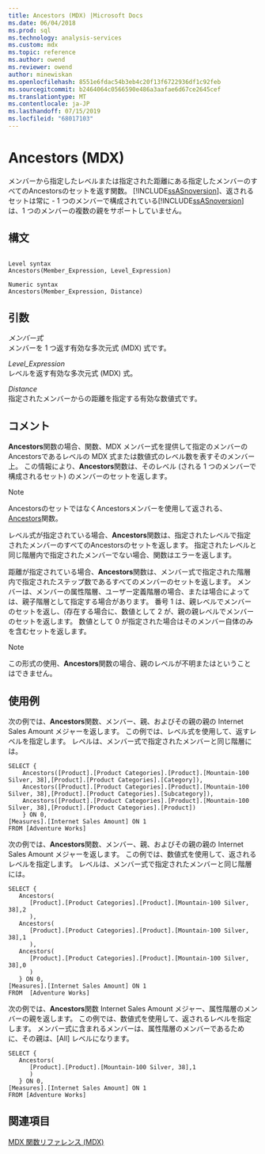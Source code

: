 ```yaml
---
title: Ancestors (MDX) |Microsoft Docs
ms.date: 06/04/2018
ms.prod: sql
ms.technology: analysis-services
ms.custom: mdx
ms.topic: reference
ms.author: owend
ms.reviewer: owend
author: minewiskan
ms.openlocfilehash: 8551e6fdac54b3eb4c20f13f6722936df1c92feb
ms.sourcegitcommit: b2464064c0566590e486a3aafae6d67ce2645cef
ms.translationtype: MT
ms.contentlocale: ja-JP
ms.lasthandoff: 07/15/2019
ms.locfileid: "68017103"
---
```

# <a name="ancestors-mdx"></a>Ancestors (MDX)


  メンバーから指定したレベルまたは指定された距離にある指定したメンバーのすべてのAncestorsのセットを返す関数。 [!INCLUDE[ssASnoversion](../includes/ssasnoversion-md.md)]、返されるセットは常に - 1 つのメンバーで構成されている[!INCLUDE[ssASnoversion](../includes/ssasnoversion-md.md)]は、1 つのメンバーの複数の親をサポートしていません。  
  
## <a name="syntax"></a>構文  
  
```  
  
Level syntax  
Ancestors(Member_Expression, Level_Expression)  
  
Numeric syntax  
Ancestors(Member_Expression, Distance)  
```  
  
## <a name="arguments"></a>引数  
 *メンバー式*  
 メンバーを 1 つ返す有効な多次元式 (MDX) 式です。  
  
 *Level_Expression*  
 レベルを返す有効な多次元式 (MDX) 式。  
  
 *Distance*  
 指定されたメンバーからの距離を指定する有効な数値式です。  
  
## <a name="remarks"></a>コメント  
 **Ancestors**関数の場合、関数、MDX メンバー式を提供して指定のメンバーのAncestorsであるレベルの MDX 式または数値式のレベル数を表すそのメンバー上。 この情報により、**Ancestors**関数は、そのレベル (される 1 つのメンバーで構成されるセット) のメンバーのセットを返します。  
  
> [!NOTE]  
>  AncestorsのセットではなくAncestorsメンバーを使用して返される、[Ancestors](../mdx/ancestor-mdx.md)関数。  
  
 レベル式が指定されている場合、**Ancestors**関数は、指定されたレベルで指定されたメンバーのすべてのAncestorsのセットを返します。 指定されたレベルと同じ階層内で指定されたメンバーでない場合、関数はエラーを返します。  
  
 距離が指定されている場合、**Ancestors**関数は、メンバー式で指定された階層内で指定されたステップ数であるすべてのメンバーのセットを返します。 メンバーは、メンバーの属性階層、ユーザー定義階層の場合、または場合によっては、親子階層として指定する場合があります。 番号 1 は、親レベルでメンバーのセットを返し、(存在する場合に、数値として 2 が、親の親レベルでメンバーのセットを返します。 数値として 0 が指定された場合はそのメンバー自体のみを含むセットを返します。  
  
> [!NOTE]  
>  この形式の使用、**Ancestors**関数の場合、親のレベルが不明またはということはできません。  
  
## <a name="examples"></a>使用例  
 次の例では、**Ancestors**関数、メンバー、親、およびその親の親の Internet Sales Amount メジャーを返します。 この例では、レベル式を使用して、返すレベルを指定します。 レベルは、メンバー式で指定されたメンバーと同じ階層には。  
  
```  
SELECT {  
    Ancestors([Product].[Product Categories].[Product].[Mountain-100 Silver, 38],[Product].[Product Categories].[Category]),  
    Ancestors([Product].[Product Categories].[Product].[Mountain-100 Silver, 38],[Product].[Product Categories].[Subcategory]),  
    Ancestors([Product].[Product Categories].[Product].[Mountain-100 Silver, 38],[Product].[Product Categories].[Product])  
    } ON 0,  
[Measures].[Internet Sales Amount] ON 1  
FROM [Adventure Works]  
```  
  
 次の例では、**Ancestors**関数、メンバー、親、およびその親の親の Internet Sales Amount メジャーを返します。 この例では、数値式を使用して、返されるレベルを指定します。 レベルは、メンバー式で指定されたメンバーと同じ階層には。  
  
```  
SELECT {  
   Ancestors(  
      [Product].[Product Categories].[Product].[Mountain-100 Silver, 38],2  
      ),  
   Ancestors(  
      [Product].[Product Categories].[Product].[Mountain-100 Silver, 38],1  
      ),  
   Ancestors(  
      [Product].[Product Categories].[Product].[Mountain-100 Silver, 38],0  
      )  
   } ON 0,  
[Measures].[Internet Sales Amount] ON 1  
FROM  [Adventure Works]  
```  
  
 次の例では、**Ancestors**関数 Internet Sales Amount メジャー、属性階層のメンバーの親を返します。 この例では、数値式を使用して、返されるレベルを指定します。 メンバー式に含まれるメンバーは、属性階層のメンバーであるために、その親は、[All] レベルになります。  
  
```  
SELECT {  
   Ancestors(  
      [Product].[Product].[Mountain-100 Silver, 38],1  
      )  
   } ON 0,  
[Measures].[Internet Sales Amount] ON 1  
FROM [Adventure Works]  
```  
  
## <a name="see-also"></a>関連項目  
 [MDX 関数リファレンス &#40;MDX&#41;](../mdx/mdx-function-reference-mdx.md)  
  
  
